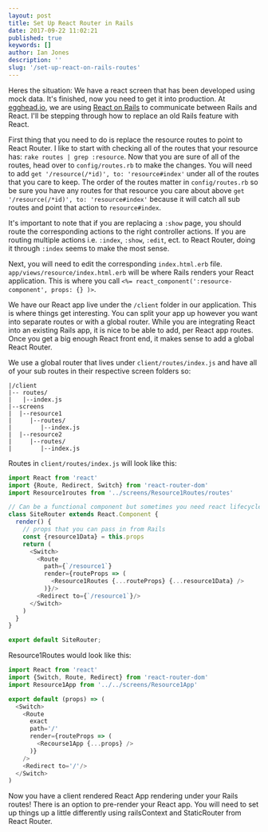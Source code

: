 ```yaml
---
layout: post
title: Set Up React Router in Rails
date: 2017-09-22 11:02:21
published: true
keywords: []
author: Ian Jones
description: ''
slug: '/set-up-react-on-rails-routes'
---
```


Heres the situation: We have a react screen that has been developed using mock data. It's finished, now you need to get it into production. At [egghead.io](https://egghead.io), we are using [React on Rails](https://github.com/shakacode/react_on_rails) to communicate between Rails and React. I'll be stepping through how to replace an old Rails feature with React.

First thing that you need to do is replace the resource routes to point to React Router. I like to start with checking all of the routes that your resource has: `rake routes | grep :resource`. Now that you are sure of all of the routes, head over to `config/routes.rb` to make the changes. You will need to add `get '/resource(/*id)', to: 'resource#index'` under all of the routes that you care to keep. The order of the routes matter in `config/routes.rb` so be sure you have any routes for that resource you care about above `get '/resource(/*id)', to: 'resource#index'` because it will catch all sub routes and point that action to `resource#index`. 

It's important to note that if you are replacing a `:show` page, you should route the corresponding actions to the right controller actions. If you are routing multiple actions i.e. `:index`, `:show`, `:edit`, ect. to React Router, doing it through `:index` seems to make the most sense.

Next, you will need to edit the corresponding `index.html.erb` file. `app/views/resource/index.html.erb` will be where Rails renders your React application. This is where you call `<%= react_component(':resource-component', props: {} )>`. 

We have our React app live under the `/client` folder in our application. This is where things get interesting. You can split your app up however you want into separate routes or with a global router. While you are integrating React into an existing Rails app, it is nice to be able to add, per React app routes. Once you get a big enough React front end, it makes sense to add a global React Router.

We use a global router that lives under `client/routes/index.js` and have all of your sub routes in their respective screen folders so: 

```
|/client
|-- routes/
|   |--index.js
|--screens
|  |--resource1
|     |--routes/
|        |--index.js
|  |--resource2
|     |--routes/
|        |--index.js
```

Routes in `client/routes/index.js` will look like this:

```js
import React from 'react'
import {Route, Redirect, Switch} from 'react-router-dom'
import Resource1routes from '../screens/Resource1Routes/routes'

// Can be a functional component but sometimes you need react lifecycle methods to load things such as error tracking or whatever!
class SiteRouter extends React.Component {
  render() {
    // props that you can pass in from Rails
    const {resource1Data} = this.props
    return (
      <Switch>
        <Route
          path={`/resource1`}
          render={routeProps => (
            <Resource1Routes {...routeProps} {...resource1Data} />
          )}/>
        <Redirect to={`/resource1`}/>
      </Switch>
    )
  }
}

export default SiteRouter;
``` 

Resource1Routes would look like this: 

```js
import React from 'react'
import {Switch, Route, Redirect} from 'react-router-dom'
import Resource1App from '../../screens/Resource1App'

export default (props) => (
  <Switch>
    <Route
      exact
      path='/'
      render={routeProps => (
        <Recourse1App {...props} />
      )}
    />
    <Redirect to='/'/>
  </Switch>
)
```

Now you have a client rendered React App rendering under your Rails routes! There is an option to pre-render your React app. You will need to set up things up a little differently using railsContext and StaticRouter from React Router.
